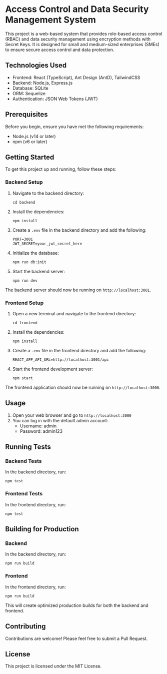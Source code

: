 # Access Control and Data Security Management System

This project is a web-based system that provides role-based access control (RBAC) and data security management using encryption methods with Secret Keys. It is designed for small and medium-sized enterprises (SMEs) to ensure secure access control and data protection.

## Technologies Used

- Frontend: React (TypeScript), Ant Design (AntD), TailwindCSS
- Backend: Node.js, Express.js
- Database: SQLite
- ORM: Sequelize
- Authentication: JSON Web Tokens (JWT)

## Prerequisites

Before you begin, ensure you have met the following requirements:

- Node.js (v14 or later)
- npm (v6 or later)

## Getting Started

To get this project up and running, follow these steps:

### Backend Setup

1. Navigate to the backend directory:
   ```
   cd backend
   ```

2. Install the dependencies:
   ```
   npm install
   ```

3. Create a `.env` file in the backend directory and add the following:
   ```
   PORT=3001
   JWT_SECRET=your_jwt_secret_here
   ```

4. Initialize the database:
   ```
   npm run db:init
   ```

5. Start the backend server:
   ```
   npm run dev
   ```

The backend server should now be running on `http://localhost:3001`.

### Frontend Setup

1. Open a new terminal and navigate to the frontend directory:
   ```
   cd frontend
   ```

2. Install the dependencies:
   ```
   npm install
   ```

3. Create a `.env` file in the frontend directory and add the following:
   ```
   REACT_APP_API_URL=http://localhost:3001/api
   ```

4. Start the frontend development server:
   ```
   npm start
   ```

The frontend application should now be running on `http://localhost:3000`.

## Usage

1. Open your web browser and go to `http://localhost:3000`
2. You can log in with the default admin account:
   - Username: admin
   - Password: admin123

## Running Tests

### Backend Tests

In the backend directory, run:
```
npm test
```

### Frontend Tests

In the frontend directory, run:
```
npm test
```

## Building for Production

### Backend

In the backend directory, run:
```
npm run build
```

### Frontend

In the frontend directory, run:
```
npm run build
```

This will create optimized production builds for both the backend and frontend.

## Contributing

Contributions are welcome! Please feel free to submit a Pull Request.

## License

This project is licensed under the MIT License.
